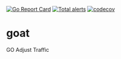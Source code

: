 [![Go Report Card](https://goreportcard.com/badge/github.com/jtrugman/goat)](https://goreportcard.com/report/github.com/jtrugman/goat)
[![Total alerts](https://img.shields.io/lgtm/alerts/g/jtrugman/goat.svg?logo=lgtm&logoWidth=18)](https://lgtm.com/projects/g/jtrugman/goat/alerts/)
[![codecov](https://codecov.io/gh/jtrugman/goat/branch/main/graph/badge.svg?token=TCHIIZEU17)](https://codecov.io/gh/jtrugman/goat)

# goat
GO Adjust Traffic 
